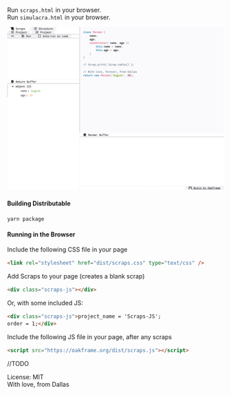 Run `scraps.html` in your browser.\
Run `simulacra.html` in your browser.

![scraps js expanded](https://github.com/OakFrame/scraps-js/blob/master/scraps-js-expanded.png?raw=true)

#### Building Distributable
`yarn package`

#### Running in the Browser
Include the following CSS file in your page
```html
<link rel="stylesheet" href="dist/scraps.css" type="text/css" />
```

Add Scraps to your page (creates a blank scrap)
```html
<div class="scraps-js"></div>
```

Or, with some included JS:
```html
<div class="scraps-js">project_name = 'Scraps-JS';
order = 1;</div>
```

Include the following JS file in your page, after any scraps
```html
<script src="https://oakframe.org/dist/scraps.js"></script>
```

//TODO

License: MIT \
With love, from Dallas
